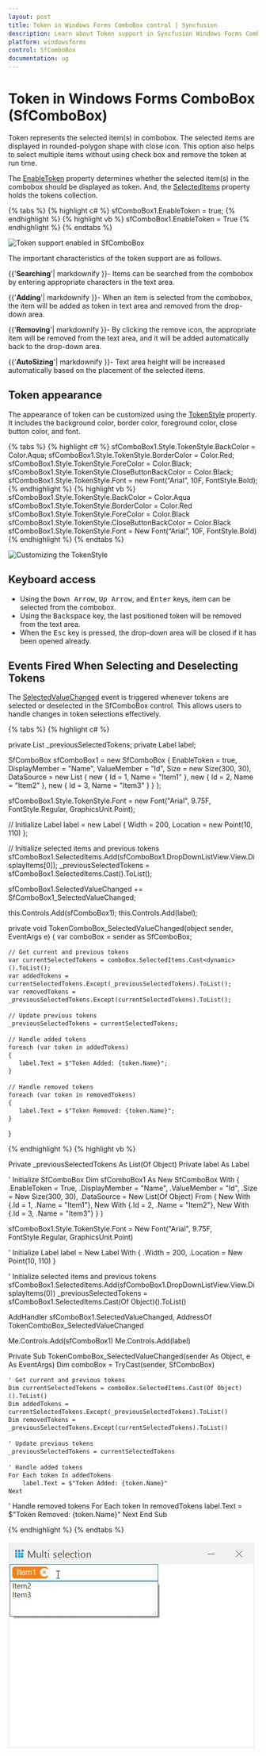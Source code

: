 ```yaml
---
layout: post
title: Token in Windows Forms ComboBox control | Syncfusion
description: Learn about Token support in Syncfusion Windows Forms ComboBox (SfComboBox) control and more details.
platform: windowsforms
control: SfComboBox
documentation: ug
---
```


# Token in Windows Forms ComboBox (SfComboBox)

Token represents the selected item(s) in combobox. The selected items are displayed in rounded-polygon shape with close icon. This option also helps to select multiple items without using check box and remove the token at run time. 

The [EnableToken](https://help.syncfusion.com/cr/windowsforms/Syncfusion.WinForms.ListView.SfComboBox.html#Syncfusion_WinForms_ListView_SfComboBox_EnableToken) property determines whether the selected item(s) in the combobox should be displayed as token. And, the [SelectedItems](https://help.syncfusion.com/cr/windowsforms/Syncfusion.WinForms.ListView.SfComboBox.html#Syncfusion_WinForms_ListView_SfComboBox_SelectedItems) property holds the tokens collection.

{% tabs %}
{% highlight c# %}
sfComboBox1.EnableToken = true;
{% endhighlight %}
{% highlight vb %}
sfComboBox1.EnableToken = True
{% endhighlight %}
{% endtabs %}

![Token support enabled in SfComboBox](Token_images/Token_img1.png)

The important characteristics of the token support are as follows.

{{'**Searching**'| markdownify }}- Items can be searched from the combobox by entering appropriate characters in the text area.

{{'**Adding**'| markdownify }}- When an item is selected from the combobox, the item will be added as token in text area and removed from the drop-down area. 

{{'**Removing**'| markdownify }}- By clicking the remove icon, the appropriate item will be removed from the text area, and it will be added automatically back to the drop-down area.

{{'**AutoSizing**'| markdownify }}- Text area height will be increased automatically based on the placement of the selected items.

## Token appearance

The appearance of token can be customized using the [TokenStyle](https://help.syncfusion.com/cr/windowsforms/Syncfusion.WinForms.ListView.Styles.ComboBoxVisualStyle.html#Syncfusion_WinForms_ListView_Styles_ComboBoxVisualStyle_TokenStyle) property. It includes the background color, border color, foreground color, close button color, and font.

{% tabs %}
{% highlight c# %}
sfComboBox1.Style.TokenStyle.BackColor = Color.Aqua;
sfComboBox1.Style.TokenStyle.BorderColor = Color.Red;
sfComboBox1.Style.TokenStyle.ForeColor = Color.Black;
sfComboBox1.Style.TokenStyle.CloseButtonBackColor = Color.Black;
sfComboBox1.Style.TokenStyle.Font = new Font(“Arial”, 10F, FontStyle.Bold);
{% endhighlight %}
{% highlight vb %}
sfComboBox1.Style.TokenStyle.BackColor = Color.Aqua
sfComboBox1.Style.TokenStyle.BorderColor = Color.Red
sfComboBox1.Style.TokenStyle.ForeColor = Color.Black
sfComboBox1.Style.TokenStyle.CloseButtonBackColor = Color.Black
sfComboBox1.Style.TokenStyle.Font = New Font(“Arial”, 10F, FontStyle.Bold)
{% endhighlight %}
{% endtabs %}

![Customizing the TokenStyle](Token_images/Token_img2.png)

## Keyboard access

* Using the <kbd>Down Arrow</kbd>, <kbd>Up Arrow</kbd>, and <kbd>Enter</kbd> keys, item can be selected from the combobox.
* Using the <kbd>Backspace</kbd> key, the last positioned token will be removed from the text area.
* When the <kbd>Esc</kbd> key is pressed, the drop-down area will be closed if it has been opened already. 

## Events Fired When Selecting and Deselecting Tokens 

The [SelectedValueChanged](https://help.syncfusion.com/cr/windowsforms/Syncfusion.WinForms.ListView.SfComboBox.html#Syncfusion_WinForms_ListView_SfComboBox_SelectedValueChanged) event is triggered whenever tokens are selected or deselected in the SfComboBox control. This allows users to handle changes in token selections effectively.

{% tabs %}
{% highlight c# %}

private List<object> _previousSelectedTokens; 
private Label label;  

SfComboBox sfComboBox1 = new SfComboBox
{
    EnableToken = true,
    DisplayMember = "Name",
    ValueMember = "Id",
    Size = new Size(300, 30),
    DataSource = new List<dynamic>
   {
    new { Id = 1, Name = "Item1" },
    new { Id = 2, Name = "Item2" },
    new { Id = 3, Name = "Item3" }
   }
};

sfComboBox1.Style.TokenStyle.Font = new Font("Arial", 9.75F, FontStyle.Regular, GraphicsUnit.Point);

// Initialize Label
label = new Label
{
    Width = 200,
    Location = new Point(10, 110)
};

// Initialize selected items and previous tokens
sfComboBox1.SelectedItems.Add(sfComboBox1.DropDownListView.View.DisplayItems[0]);
_previousSelectedTokens = sfComboBox1.SelectedItems.Cast<dynamic>().ToList();

sfComboBox1.SelectedValueChanged += SfComboBox1_SelectedValueChanged;

this.Controls.Add(sfComboBox1);
this.Controls.Add(label);

private void TokenComboBox_SelectedValueChanged(object sender, EventArgs e)
{
    var comboBox = sender as SfComboBox;

    // Get current and previous tokens
    var currentSelectedTokens = comboBox.SelectedItems.Cast<dynamic>().ToList();
    var addedTokens = currentSelectedTokens.Except(_previousSelectedTokens).ToList();
    var removedTokens = _previousSelectedTokens.Except(currentSelectedTokens).ToList();

    // Update previous tokens
    _previousSelectedTokens = currentSelectedTokens;

    // Handle added tokens
    foreach (var token in addedTokens)
    {
       label.Text = $"Token Added: {token.Name}";
    }

    // Handle removed tokens
    foreach (var token in removedTokens)
    {
       label.Text = $"Token Removed: {token.Name}";
    }
}

{% endhighlight %}
{% highlight vb %}

Private _previousSelectedTokens As List(Of Object)
Private label As Label

' Initialize SfComboBox
Dim sfComboBox1 As New SfComboBox With {
    .EnableToken = True,
    .DisplayMember = "Name",
    .ValueMember = "Id",
    .Size = New Size(300, 30),
    .DataSource = New List(Of Object) From {
        New With {.Id = 1, .Name = "Item1"},
        New With {.Id = 2, .Name = "Item2"},
        New With {.Id = 3, .Name = "Item3"}
    }
}

sfComboBox1.Style.TokenStyle.Font = New Font("Arial", 9.75F, FontStyle.Regular, GraphicsUnit.Point)

' Initialize Label
label = New Label With {
    .Width = 200,
    .Location = New Point(10, 110)
}

' Initialize selected items and previous tokens
sfComboBox1.SelectedItems.Add(sfComboBox1.DropDownListView.View.DisplayItems(0))
_previousSelectedTokens = sfComboBox1.SelectedItems.Cast(Of Object)().ToList()

AddHandler sfComboBox1.SelectedValueChanged, AddressOf TokenComboBox_SelectedValueChanged

Me.Controls.Add(sfComboBox1)
Me.Controls.Add(label)


Private Sub TokenComboBox_SelectedValueChanged(sender As Object, e As EventArgs)
    Dim comboBox = TryCast(sender, SfComboBox)

    ' Get current and previous tokens
    Dim currentSelectedTokens = comboBox.SelectedItems.Cast(Of Object)().ToList()
    Dim addedTokens = currentSelectedTokens.Except(_previousSelectedTokens).ToList()
    Dim removedTokens = _previousSelectedTokens.Except(currentSelectedTokens).ToList()

    ' Update previous tokens
    _previousSelectedTokens = currentSelectedTokens

    ' Handle added tokens
    For Each token In addedTokens
        label.Text = $"Token Added: {token.Name}"
    Next

   ' Handle removed tokens
    For Each token In removedTokens
        label.Text = $"Token Removed: {token.Name}"
    Next
End Sub

{% endhighlight %}
{% endtabs %}

![Event Triggered on Token Selection or Deselection](Token_images/Token_Event.gif)